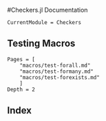 #Checkers.jl Documentation 

```@meta
CurrentModule = Checkers
```

## Testing Macros

```@contents
Pages = [
    "macros/test-forall.md"
    "macros/test-formany.md"
    "macros/test-forexists.md"
    ]
Depth = 2
```

## Index

```@index
```



